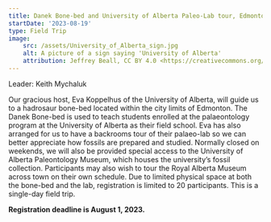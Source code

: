 ```yaml
---
title: Danek Bone-bed and University of Alberta Paleo-Lab tour, Edmonton, AB.
startDate: '2023-08-19'
type: Field Trip
image:
    src: /assets/University_of_Alberta_sign.jpg
    alt: A picture of a sign saying 'University of Alberta'
    attribution: Jeffrey Beall, CC BY 4.0 <https://creativecommons.org/licenses/by/4.0>, via Wikimedia Commons
---
```


Leader: Keith Mychaluk

Our gracious host, Eva Koppelhus of the University of Alberta, will guide us to a hadrosaur bone-bed located within the city limits of Edmonton. The Danek Bone-bed is used to teach students enrolled at the palaeontology program at the University of Alberta as their field school. Eva has also arranged for us to have a backrooms tour of their palaeo-lab so we can better appreciate how fossils are prepared and studied. Normally closed on weekends, we will also be provided special access to the University of Alberta Paleontology Museum, which houses the university’s fossil collection. Participants may also wish to tour the Royal Alberta Museum across town on their own schedule. Due to limited physical space at both the bone-bed and the lab, registration is limited to 20 participants. This is a single-day field trip.

**Registration deadline is August 1, 2023.**
